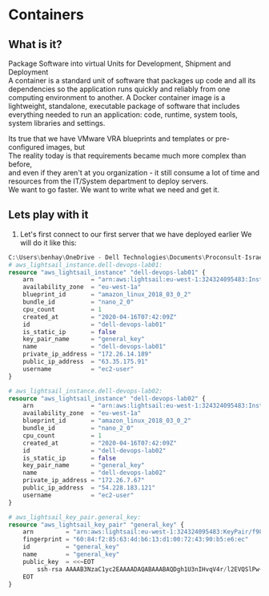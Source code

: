 # Containers
## What is it?
Package Software into virtual Units for Development, Shipment and Deployment<br>A container is a standard unit of software that packages up code and all its dependencies so the application runs quickly and reliably from one computing environment to another. A Docker container image is a lightweight, standalone, executable package of software that includes everything needed to run an application: code, runtime, system tools, system libraries and settings.

Its true that we have VMware VRA blueprints and templates or pre-configured images, but<br>The reality today is that requirements became much more complex than before,<br>and even if they aren't at you organization - it still consume a lot of time and resources from the IT/System department to deploy servers.<br>
We want to go faster. We want to write what we need and get it.

## Lets play with it
1. Let's first connect to our first server that we have deployed earlier
We will do it like this:
```tf
C:\Users\benhay\OneDrive - Dell Technologies\Documents\Proconsult-Israel\DevOps101\01-terraform-aws-instance>terraform show
# aws_lightsail_instance.dell-devops-lab01:
resource "aws_lightsail_instance" "dell-devops-lab01" {
    arn                = "arn:aws:lightsail:eu-west-1:324324095483:Instance/049fe37b-b2e6-4bbb-845a-b9a86c817dda"
    availability_zone  = "eu-west-1a"
    blueprint_id       = "amazon_linux_2018_03_0_2"
    bundle_id          = "nano_2_0"
    cpu_count          = 1
    created_at         = "2020-04-16T07:42:09Z"
    id                 = "dell-devops-lab01"
    is_static_ip       = false
    key_pair_name      = "general_key"
    name               = "dell-devops-lab01"
    private_ip_address = "172.26.14.189"
    public_ip_address  = "63.35.175.91"
    username           = "ec2-user"
}

# aws_lightsail_instance.dell-devops-lab02:
resource "aws_lightsail_instance" "dell-devops-lab02" {
    arn                = "arn:aws:lightsail:eu-west-1:324324095483:Instance/388e01bf-8ae8-4ff7-80ac-b630dd520396"
    availability_zone  = "eu-west-1a"
    blueprint_id       = "amazon_linux_2018_03_0_2"
    bundle_id          = "nano_2_0"
    cpu_count          = 1
    created_at         = "2020-04-16T07:42:09Z"
    id                 = "dell-devops-lab02"
    is_static_ip       = false
    key_pair_name      = "general_key"
    name               = "dell-devops-lab02"
    private_ip_address = "172.26.7.67"
    public_ip_address  = "54.228.183.121"
    username           = "ec2-user"
}

# aws_lightsail_key_pair.general_key:
resource "aws_lightsail_key_pair" "general_key" {
    arn         = "arn:aws:lightsail:eu-west-1:324324095483:KeyPair/f98d6a52-ea37-4ea7-8365-e961f1d70148"
    fingerprint = "60:84:f2:85:63:4d:b6:13:d1:00:72:43:90:b5:e6:ec"
    id          = "general_key"
    name        = "general_key"
    public_key  = <<~EOT
        ssh-rsa AAAAB3NzaC1yc2EAAAADAQABAAABAQDgh1U3nIHvqV4r/l2EVQSlPw+OzH2zOMChlf6eHjUZoo3IpwLhE5jQZBzLI/4TNllY2ZgWt8maq/0y/DJVKhkQj+zK0ETp7jNqYv4INM3y7okGsdNxgsrbUOw8i6hShY1DKfk7GeNAy8lUljjijhdMDWQHT2Nz5ekRxT1EDjXfSN0lIQDRYOhIrRHB7DrTi0cMg4CMEeMdzXM6gc56+woykskP28bPbVdk029c3N/xqoISzfprVRD7S+gZ5lkcLpPKaq3REWH45akPmXj3y4PVHoIbZ5TjLYR1+aj/gfsB9SsfmEQp4PUpLOpSwdslmpQlRoGOdWqT4RkpK/QxPv1d benhay@W10HWW95Y2
    EOT
}
```

